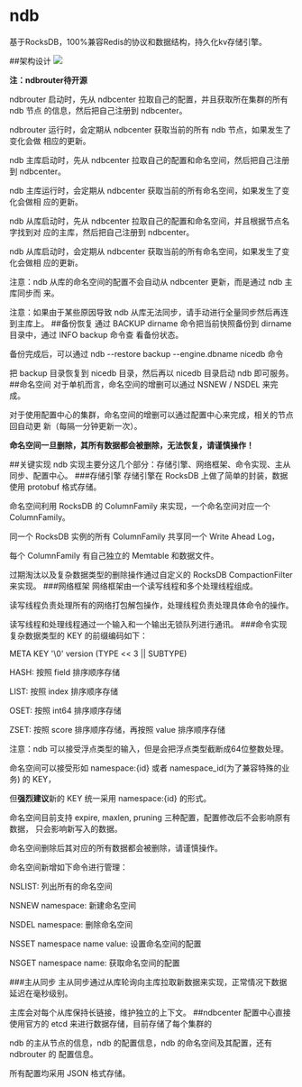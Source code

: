# ndb
基于RocksDB，100%兼容Redis的协议和数据结构，持久化kv存储引擎。

##架构设计
![](https://github.com/nice-opentech/ndb/blob/master/ndb.png)

**注：ndbrouter待开源**

ndbrouter 启动时，先从 ndbcenter 拉取自己的配置，并且获取所在集群的所有 ndb 节点
的信息，然后把自己注册到 ndbcenter。

ndbrouter 运行时，会定期从 ndbcenter 获取当前的所有 ndb 节点，如果发生了变化会做
相应的更新。

ndb 主库启动时，先从 ndbcenter 拉取自己的配置和命名空间，然后把自己注册到
ndbcenter。

ndb 主库运行时，会定期从 ndbcenter 获取当前的所有命名空间，如果发生了变化会做相
应的更新。

ndb 从库启动时，先从 ndbcenter 拉取自己的配置和命名空间，并且根据节点名字找到对
应的主库，然后把自己注册到 ndbcenter。

ndb 从库启动时，会定期从 ndbcenter 获取当前的所有命名空间，如果发生了变化会做相
应的更新。

注意：ndb 从库的命名空间的配置不会自动从 ndbcenter 更新，而是通过 ndb 主库同步而
来。

注意：如果由于某些原因导致 ndb 从库无法同步，请手动进行全量同步然后再连到主库上。
##备份恢复
通过 BACKUP dirname 命令把当前快照备份到 dirname 目录中，通过 INFO backup 命令查
看备份状态。

备份完成后，可以通过 ndb --restore backup --engine.dbname nicedb 命令

把 backup 目录恢复到 nicedb 目录，然后再以 nicedb 目录启动 ndb 即可服务。
##命名空间
对于单机而言，命名空间的增删可以通过 NSNEW / NSDEL 来完成。

对于使用配置中心的集群，命名空间的增删可以通过配置中心来完成，相关的节点回自动更
新（每隔一分钟更新一次）。

**命名空间一旦删除，其所有数据都会被删除，无法恢复，请谨慎操作！**

##关键实现
ndb 实现主要分这几个部分：存储引擎、网络框架、命令实现、主从同步、配置中心。
###存储引擎
存储引擎在 RocksDB 上做了简单的封装，数据使用 protobuf 格式存储。

命名空间利用 RocksDB 的 ColumnFamily 来实现，一个命名空间对应一个 ColumnFamily。

同一个 RocksDB 实例的所有 ColumnFamily 共享同一个 Write Ahead Log，

每个 ColumnFamily 有自己独立的 Memtable 和数据文件。

过期淘汰以及复杂数据类型的删除操作通过自定义的 RocksDB CompactionFilter 来实现。
###网络框架
网络框架由一个读写线程和多个处理线程组成。

读写线程负责处理所有的网络打包解包操作，处理线程负责处理具体命令的操作。

读写线程和处理线程通过一个输入和一个输出无锁队列进行通讯。
###命令实现
复杂数据类型的 KEY 的前缀编码如下：

META KEY	'\0'	version	(TYPE << 3 || SUBTYPE)

HASH: 按照 field 排序顺序存储

LIST: 按照 index 排序顺序存储

OSET: 按照 int64 排序顺序存储

ZSET: 按照 score 排序顺序存储，再按照 value 排序顺序存储

注意：ndb 可以接受浮点类型的输入，但是会把浮点类型截断成64位整数处理。

命名空间可以接受形如 namespace:{id} 或者 namespace_id(为了兼容特殊的业务) 的 KEY，

但**强烈建议**新的 KEY 统一采用 namespace:{id} 的形式。

命名空间目前支持 expire, maxlen, pruning 三种配置，配置修改后不会影响原有数据，
只会影响新写入的数据。

命名空间删除后其对应的所有数据都会被删除，请谨慎操作。

命名空间新增如下命令进行管理：

NSLIST: 列出所有的命名空间

NSNEW namespace: 新建命名空间

NSDEL namespace: 删除命名空间

NSSET namespace name value: 设置命名空间的配置

NSGET namespace name: 获取命名空间的配置

###主从同步
主从同步通过从库轮询向主库拉取新数据来实现，正常情况下数据延迟在毫秒级别。

主库会对每个从库保持长链接，维护独立的上下文。
##ndbcenter
配置中心直接使用官方的 etcd 来进行数据存储，目前存储了每个集群的

ndb 的主从节点的信息，ndb 的配置信息，ndb 的命名空间及其配置，还有 ndbrouter 的
配置信息。

所有配置均采用 JSON 格式存储。
